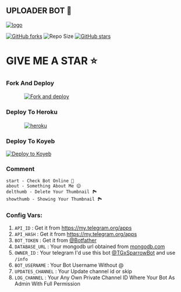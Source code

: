 ## UPLOADER BOT 🚀


[![logo](https://te.legra.ph/file/82c925ccc38606d837831.jpg)](https://telegram.dog/Url_UploaderV3Bot)

[![GitHub forks](https://img.shields.io/github/forks/EliteCraftStudios/UPLOADER-BOT?&style=flat-square&logo=github)](https://github.com/elitecraftstudios/UPLOADER-BOT/fork)
![Repo Size](https://img.shields.io/github/repo-size/elitecraftstudios/UPLOADER-BOT?&style=flat-square&logo=github)
[![GitHub stars](https://img.shields.io/github/stars/elitecraftstudios/UPLOADER-BOT?&style=flat-square&logo=github)](https://github.com/elitecraftstudios/UPLOADER-BOT/stargazers)

  
# GIVE ME A STAR ⭐

### Fork And Deploy

  ㅤ ㅤ   ㅤ <a href="https://github.com/EliteCraftStudios/UPLOADER-BOT/fork"><img alt="Fork and deploy" src="https://img.shields.io/badge/-Fork%20And%20Deploy-black?style=for-the-badge&logo=github&logoColor=white"/></a> 

### Deploy To Heroku

  ㅤ ㅤ   ㅤ <a href="https://dashboard.heroku.com/new?template=https://github.com/elitecraftstudios/url-uploader-bot"><img alt="heroku" src="https://img.shields.io/badge/-Deploy%20To%20Heroku-purple?style=for-the-badge&logo=heroku&logoColor=white"/></a> 

### Deploy To Koyeb

[![Deploy to Koyeb](https://www.koyeb.com/static/images/deploy/button.svg)](https://app.koyeb.com/deploy?type=git&repository=github.com/elitecraftstudios/UPLOADER-BOT&branch=Master&name=UPLOADER-BOT)


### Comment

```
start - Check Bot Online 🔔
about - Something About Me 😌
delthumb - Delete Your Thumbnail 🏞
showthumb - Showing Your Thumbnail 🏞
```


### Config Vars:

1. `API_ID` : Get it from https://my.telegram.org/apps 
2. `API_HASH` : Get it from https://my.telegram.org/apps
3. `BOT_TOKEN` : Get it from [@Botfather](https://t.me/botfather)
4. `DATABASE_URL` : Your mongodb url obtained from [mongodb.com](https://www.mongodb.com)
5. `OWNER_ID` : Your telegram I'd use this bot [@TGxSparrowBot](https://telegram.dog/TGxSparrowBot) and use `/info`
6. `BOT_USERNAME` : Your Bot Username Without @
7. `UPDATES_CHANNEL` : Your Update channel id or skip
8. `LOG_CHANNEL` : Your Any Own Private Channel ID Where Your Bot As Admin With Full Permission
